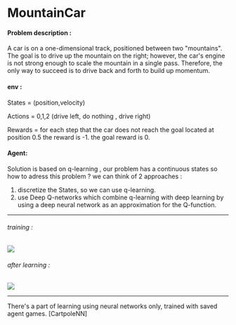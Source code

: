 # MountainCar

#### Problem description : 

A car is on a one-dimensional track, positioned between two "mountains". The goal is to drive up the mountain on the right; however, the car's engine is not strong enough to scale the mountain in a single pass. Therefore, the only way to succeed is to drive back and forth to build up momentum.

#### env :

States = (position,velocity)

Actions = 0,1,2 (drive left, do nothing , drive right)

Rewards = for each step that the car does not reach the goal located at position 0.5 the reward is -1. the goal reward is 0.


#### Agent:

Solution is based on q-learning , our problem has a continuous states so how to adress this problem ? we can think of 2 approaches :

1. discretize the States, so we can use q-learning.
2. use Deep Q-networks which combine q-learning with deep learning by using a deep neural network as an approximation for the Q-function.

____________________________________________________________________________________________________________________________
###### training :

![](https://raw.githubusercontent.com/zackq88/MountainCar-using-qlearning-/main/.train.gif)


###### after learning :

![](https://raw.githubusercontent.com/zackq88/MountainCar-using-qlearning-/main/.solution.gif)
____________________________________________________________________________________________________________________________
There's a part of learning using neural networks only, trained with saved agent games. [CartpoleNN]
